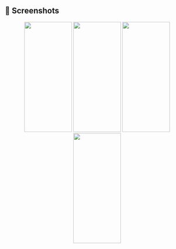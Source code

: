 ## 📸 Screenshots
<p align="center">
  <img src="https://github.com/hakanozer/tukcell_kotlin_2024/assets/60012262/43dfd066-aa18-438f-bd8c-1a424820e0e2" width="130" height="300"/>
  <img src="https://github.com/hakanozer/tukcell_kotlin_2024/assets/60012262/9320eb89-b8ed-4fcc-b852-440829afb014" width="130" height="300"/>
  <img src="https://github.com/hakanozer/tukcell_kotlin_2024/assets/60012262/37f06b88-a4df-41c2-9914-05b0cfaa066d" width="130" height="300"/>
  <img src="https://github.com/hakanozer/tukcell_kotlin_2024/assets/60012262/709d9c2c-3a40-4fa3-a264-d2d5112ad3a8" width="130" height="300"/>
</p
